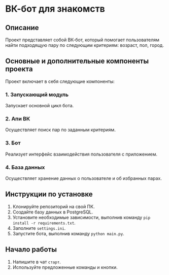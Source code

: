 # ВК-бот для знакомств
## Описание
Проект представляет собой ВК-бот, который помогает пользователям найти подходящую пару по следующим критериям: возраст, пол, город. 

## Основные и дополнительные компоненты проекта
Проект включает в себя следующие компоненты:

### 1. Запускающий модуль
Запускает основной цикл бота.

### 2. Апи ВК
Осуществляет поиск пар по заданным критериям.

### 3. Бот
Реализует интерфейс взаимодействия пользователя с приложением.

### 4. База данных
Осуществляет хранение данных о пользователе и об избранных парах.

## Инструкции по установке
1. Клонируйте репозиторий на свой ПК.
2. Создайте базу данных в PostgreSQL.
3. Установите необходимые зависимости, выполнив команду `pip install -r requirements.txt`.
4. Заполните `settings.ini`.
5. Запустите бота, выполнив команду `python main.py`.

## Начало работы
1. Напишите в чат `старт`.
2. Используйте предложенные команды и кнопки.


